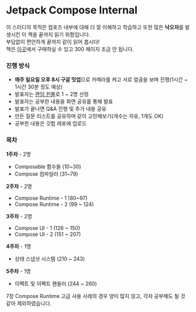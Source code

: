 # Jetpack Compose Internal

이 스터디의 목적은 컴포즈 내부에 대해 더 잘 이해하고 학습하고 또한 많은 **낙오자**를 발생시킨 이 책을 끝까지 읽기 위함입니다. <br>
부담없이 편안하게 끝까지 같이 읽어 봅시다! <br>
책은 [이곳](https://leanpub.com/composeinternalskor)에서 구매하실 수 있고 300 페이지 조금 안 됩니다.
### 진행 방식
- **매주 일요일 오후 8시 구글 밋업**으로 카메라를 켜고 서로 얼굴을 보며 진행(1시간 ~ 1시간 30분 정도 예상)
- 발표자는 [랜덤 핀볼](https://lazygyu.github.io/roulette/)로 1 ~ 2명 선정
- 발표자는 공부한 내용을 화면 공유를 통해 발표
- 발표가 끝나면 Q&A 진행 및 추가 내용 공유
- 만든 질문 리스트를 공유하며 같이 고민해보기(개수는 자유, 1개도 OK)
- 공부한 내용은 깃헙 레포에 업로드
### 목차
**1주차** - 2명 <br>
- Composable 함수들 (10~30)
- Compose 컴파일러 (31~79)

**2주차** - 2명 <br>
- Compose Runtime - 1 (80~97)
- Compose Runtime - 2 (99 ~ 124)

**3주차** - 2명 <br>
- Compose UI - 1 (126 ~ 150)
- Compose UI - 2 (151 ~ 207)

**4주차** - 1명 <br>
- 상태 스냅샷 시스템 (210 ~ 243)

**5주차** - 1명 <br>
- 이펙트 및 이펙트 핸들러 (244 ~ 260)

7장 Compose Runtime 고급 사용 사례의 경우 양이 많지 않고, 각자 공부해도 될 것 같아 제외하였습니다.

